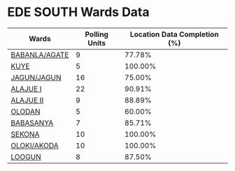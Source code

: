 
# EDE SOUTH Wards Data

| Wards | Polling Units | Location Data Completion (%) |
| ---- | ----- | ------- |
| [BABANLA/AGATE](./wards/17776-babanla/agate) | 9 | 77.78% |
| [KUYE](./wards/17777-kuye) | 5 | 100.00% |
| [JAGUN/JAGUN](./wards/17778-jagun/jagun) | 16 | 75.00% |
| [ALAJUE I](./wards/17779-alajue-i) | 22 | 90.91% |
| [ALAJUE II](./wards/17780-alajue-ii) | 9 | 88.89% |
| [OLODAN](./wards/17781-olodan) | 5 | 60.00% |
| [BABASANYA](./wards/17782-babasanya) | 7 | 85.71% |
| [SEKONA](./wards/17783-sekona) | 10 | 100.00% |
| [OLOKI/AKODA](./wards/17784-oloki/akoda) | 10 | 100.00% |
| [LOOGUN](./wards/17785-loogun) | 8 | 87.50% |




